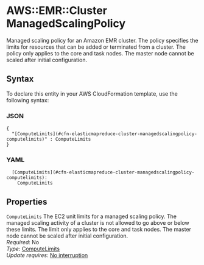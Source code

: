 # AWS::EMR::Cluster ManagedScalingPolicy<a name="aws-properties-elasticmapreduce-cluster-managedscalingpolicy"></a>

Managed scaling policy for an Amazon EMR cluster\. The policy specifies the limits for resources that can be added or terminated from a cluster\. The policy only applies to the core and task nodes\. The master node cannot be scaled after initial configuration\.

## Syntax<a name="aws-properties-elasticmapreduce-cluster-managedscalingpolicy-syntax"></a>

To declare this entity in your AWS CloudFormation template, use the following syntax:

### JSON<a name="aws-properties-elasticmapreduce-cluster-managedscalingpolicy-syntax.json"></a>

```
{
  "[ComputeLimits](#cfn-elasticmapreduce-cluster-managedscalingpolicy-computelimits)" : ComputeLimits
}
```

### YAML<a name="aws-properties-elasticmapreduce-cluster-managedscalingpolicy-syntax.yaml"></a>

```
  [ComputeLimits](#cfn-elasticmapreduce-cluster-managedscalingpolicy-computelimits):
    ComputeLimits
```

## Properties<a name="aws-properties-elasticmapreduce-cluster-managedscalingpolicy-properties"></a>

`ComputeLimits` <a name="cfn-elasticmapreduce-cluster-managedscalingpolicy-computelimits"></a>
The EC2 unit limits for a managed scaling policy\. The managed scaling activity of a cluster is not allowed to go above or below these limits\. The limit only applies to the core and task nodes\. The master node cannot be scaled after initial configuration\.  
_Required_: No  
_Type_: [ComputeLimits](aws-properties-elasticmapreduce-cluster-computelimits.md)  
_Update requires_: [No interruption](https://docs.aws.amazon.com/AWSCloudFormation/latest/UserGuide/using-cfn-updating-stacks-update-behaviors.html#update-no-interrupt)
